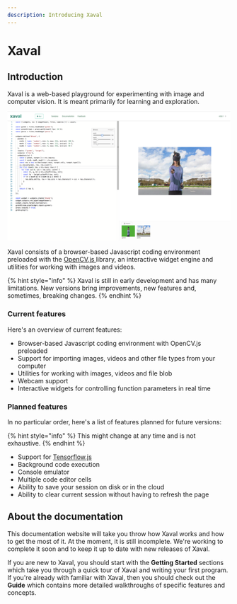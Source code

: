 ```yaml
---
description: Introducing Xaval
---
```


# Xaval

## Introduction

Xaval is a web-based playground for experimenting with image and computer vision. It is meant primarily for learning and exploration.

![](.gitbook/assets/screen-shot-2018-08-05-at-02.44.47.png)

Xaval consists of a browser-based Javascript coding environment preloaded with the [OpenCV.js ](https://docs.opencv.org/3.4/d5/d10/tutorial_js_root.html)library, an interactive widget engine and utilities for working with images and videos.

{% hint style="info" %}
Xaval is still in early development and has many limitations. New versions bring improvements, new features and, sometimes, breaking changes.
{% endhint %}

### **Current features**

Here's an overview of current features:

* Browser-based Javascript coding environment with OpenCV.js preloaded
* Support for importing images, videos and other file types from your computer
* Utilities for working with images, videos and file blob
* Webcam support
* Interactive widgets for controlling function parameters in real time

### Planned features

In no particular order, here's a list of features planned for future versions:

{% hint style="info" %}
This might change at any time and is not exhaustive.
{% endhint %}

* Support for [Tensorflow.js](https://js.tensorflow.org/)
* Background code execution
* Console emulator
* Multiple code editor cells
* Ability to save your session on disk or in the cloud
* Ability to clear current session without having to refresh the page

## About the documentation

This documentation website will take you throw how Xaval works and how to get the most of it. At the moment, it is still incomplete. We're working to complete it  soon and to keep it up to date with new releases of Xaval.

If you are new to Xaval, you should start with the **Getting Started** sections which take you through a quick tour of Xaval and writing your first program. If you're already with familiar with Xaval, then you should check out the **Guide** which contains more detailed walkthroughs of specific features and concepts.

